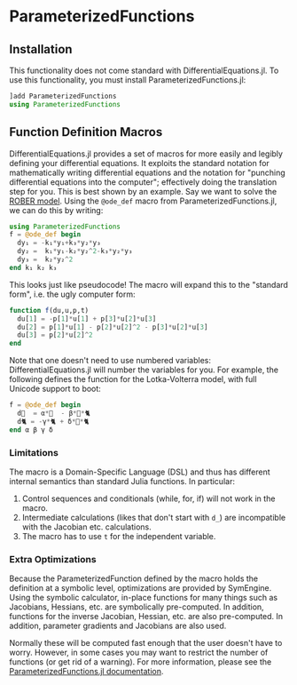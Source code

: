# ParameterizedFunctions

## Installation

This functionality does not come standard with DifferentialEquations.jl.
To use this functionality, you must install ParameterizedFunctions.jl:

```julia
]add ParameterizedFunctions
using ParameterizedFunctions
```

## Function Definition Macros

DifferentialEquations.jl provides a set of macros for more easily and legibly
defining your differential equations. It exploits the standard notation for
mathematically writing differential equations and the notation for "punching
differential equations into the computer"; effectively doing the translation
step for you. This is best shown by an example. Say we want to solve the
[ROBER model](http://www.radford.edu/~thompson/vodef90web/problems/demosnodislin/Single/DemoRobertson/demorobertson.pdf).
Using the `@ode_def` macro from ParameterizedFunctions.jl, we can do this by writing:

```julia
using ParameterizedFunctions
f = @ode_def begin
  dy₁ = -k₁*y₁+k₃*y₂*y₃
  dy₂ =  k₁*y₁-k₂*y₂^2-k₃*y₂*y₃
  dy₃ =  k₂*y₂^2
end k₁ k₂ k₃
```

This looks just like pseudocode! The macro will expand this to the "standard form",
i.e. the ugly computer form:

```julia
function f(du,u,p,t)
  du[1] = -p[1]*u[1] + p[3]*u[2]*u[3]
  du[2] = p[1]*u[1] - p[2]*u[2]^2 - p[3]*u[2]*u[3]
  du[3] = p[2]*u[2]^2
end
```

Note that one doesn't need to use numbered variables: DifferentialEquations.jl
will number the variables for you. For example, the following defines the function
for the Lotka-Volterra model, with full Unicode support to boot:

```julia
f = @ode_def begin
  d🐁  = α*🐁  - β*🐁*🐈
  d🐈 = -γ*🐈 + δ*🐁*🐈
end α β γ δ
```

### Limitations

The macro is a Domain-Specific Language (DSL) and thus has different internal
semantics than standard Julia functions. In particular:

1) Control sequences and conditionals (while, for, if) will not work in the macro.
2) Intermediate calculations (likes that don't start with `d_`) are incompatible
   with the Jacobian etc. calculations.
3) The macro has to use `t` for the independent variable.

### Extra Optimizations

Because the ParameterizedFunction defined by the macro holds the definition at a
symbolic level, optimizations are provided by SymEngine. Using the symbolic
calculator, in-place functions for many things such as Jacobians, Hessians, etc.
are symbolically pre-computed. In addition, functions for the inverse Jacobian,
Hessian, etc. are also pre-computed. In addition, parameter gradients and
Jacobians are also used.

Normally these will be computed fast enough that the user doesn't have to worry.
However, in some cases you may want to restrict the number of functions (or get rid
of a warning). For more information,
please see the [ParameterizedFunctions.jl documentation](https://github.com/JuliaDiffEq/ParameterizedFunctions.jl).

